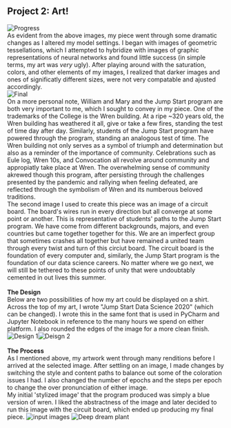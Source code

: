 ## Project 2: Art!
![Progress](https://aeraposo.github.io/Data-310-Public-Raposo/progress.jpg)
<br/>
As evident from the above images, my piece went through some dramatic changes as I altered my model settings. I began with images of geometric tessellations, which I attempted to hybridize with images of graphic representations of neural networks and found little success (in simple terms, my art was *very* ugly). After playing around with the saturation, colors, and other elements of my images, I realized that darker images and ones of significatly different sizes, were not very compatable and ajusted accordingly.
<br/>
![Final](https://aeraposo.github.io/Data-310-Public-Raposo/run_2.png)
<br/> On a more personal note, William and Mary and the Jump Start program are both very important to me, which I sought to convey in my piece. One of the trademarks of the College is the Wren building. At a ripe ~320 years old, the Wren building has weathered it all, give or take a few fires, standing the test of time day after day. Similarly, students of the Jump Start program have powered through the program, standing an analogous test of time. The Wren building not only serves as a symbol of triumph and determination but also as a reminder of the importance of community. Celebrations such as Eule log, Wren 10s, and Convocation all revolve around community and appropiatly take place at Wren. The overwhelming sense of community akrewed though this program, after persisting through the challenges presented by the pandemic and rallying when feeling defeated, are reflected through the symbolism of Wren and its numberous beloved traditions.
<br/>
The second image I used to create this piece was an image of a circuit board. The board's wires run in every direction but all converge at some point or another. This is representative of students' paths to the Jump Start program. We have come from different backgrounds, majors, and even countries but came together together for this. We are an imperfect group that sometimes crashes all together but have remained a united team through every twist and turn of this circiut board. The circuit board is the foundation of every computer and, similarly, the Jump Start program is the foundation of our data science careers. No matter where we go next, we will still be tethered to these points of unity that were undoubtably cemented in out lives this summer.
<br/><br/>
**The Design**
<br/> Below are two possibilities of how my art could be displayed on a shirt. Across the top of my art, I wrote "Jump Start Data Science 2020" (which can be changed). I wrote this in the same font that is used in PyCharm and Jupyter Notebook in reference to the many hours we spend on either platform. I also rounded the edges of the image for a more clean finish.
<br/>
![Design 1](https://aeraposo.github.io/Data-310-Public-Raposo/image.jpg)![Deisgn 2](https://aeraposo.github.io/Data-310-Public-Raposo/back_of_shirt.jpg)
<br/><br/>
**The Process**
<br/>As I mentioned above, my artwork went through many renditions before I arrived at the selected image. After settling on an image, I made changes by switching the style and content paths to balance out some of the coloration issues I had. I also changed the number of epochs and the steps per epoch to change the over pronunciation of either image.
<br/>My initial 'stylized image' that the program produced was simply a blue version of wren. I liked the abstractness of the image and later decided to run this image with the circuit board, which ended up producing my final piece.
![input images](https://aeraposo.github.io/Data-310-Public-Raposo/input_images.png)
![Deep dream plant](https://aeraposo.github.io/Data-310-Public-Raposo/plants.png)

